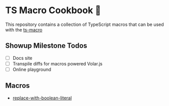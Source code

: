 # TS Macro Cookbook 🍳

This repository contains a collection of TypeScript macros that can be used with the [ts-macro](https://github.com/ts-macro/ts-macro)

## Showup Milestone Todos

- [ ] Docs site
- [ ] Transpile diffs for macros powered Volar.js
- [ ] Online playground

## Macros

- [replace-with-boolean-literal](./packages/replace-with-boolean-literal)
